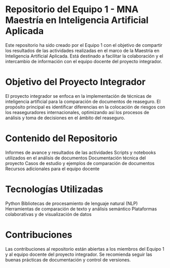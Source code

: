 # Repositorio del Equipo 1 - MNA Maestría en Inteligencia Artificial Aplicada
Este repositorio ha sido creado por el Equipo 1 con el objetivo de compartir los resultados de las actividades realizadas en el marco de la Maestría en Inteligencia Artificial Aplicada. Está destinado a facilitar la colaboración y el intercambio de información con el equipo docente del proyecto integrador.

# Objetivo del Proyecto Integrador
El proyecto integrador se enfoca en la implementación de técnicas de inteligencia artificial para la comparación de documentos de reaseguro.
El propósito principal es identificar diferencias en la colocación de riesgos con los reaseguradores internacionales, optimizando así los procesos de análisis y toma de decisiones en el ámbito del reaseguro.

# Contenido del Repositorio
Informes de avance y resultados de las actividades
Scripts y notebooks utilizados en el análisis de documentos
Documentación técnica del proyecto
Casos de estudio y ejemplos de comparación de documentos
Recursos adicionales para el equipo docente

# Tecnologías Utilizadas
Python
Bibliotecas de procesamiento de lenguaje natural (NLP)
Herramientas de comparación de texto y análisis semántico
Plataformas colaborativas y de visualización de datos

# Contribuciones
Las contribuciones al repositorio están abiertas a los miembros del Equipo 1 y al equipo docente del proyecto integrador.
Se recomienda seguir las buenas prácticas de documentación y control de versiones.
